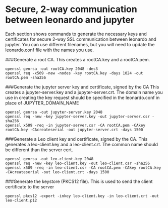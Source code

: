 
# Secure, 2-way communication between leonardo and jupyter
Each section shows commands to generate the necessary keys and certificates for secure 2-way 
SSL communication between leonardo and jupyter. You can use different filenames, but you 
will need to update the leonardo.conf file with the names you use.

###Generate a root CA. 
This creates a rootCA.key and a rootCA.pem.
```
openssl genrsa -out rootCA.key 2048 -des3
openssl req -x509 -new -nodes -key rootCA.key -days 1024 -out rootCA.pem -sha256 
```

###Generate the jupyter server key and certificate, signed by the CA
This creates a jupyter-server.key and a jupyter-server.crt. The domain name you use in creating the key request should be specified in the leonardo.conf in place of JUPYTER\_DOMAIN\_NAME
```
openssl genrsa -out jupyter-server.key 2048
openssl req -new -key jupyter-server.key -out jupyter-server.csr -sha256
openssl x509 -req -in jupyter-server.csr -CA rootCA.pem -CAkey rootCA.key -CAcreateserial -out jupyter-server.crt -days 1500
```

###Generate a Leo client key and certificate, signed by the CA. 
This generates a leo-client.key and a leo-client.crt. The common name should be different than the server cert.
```
openssl genrsa -out leo-client.key 2048
openssl req -new -key leo-client.key -out leo-client.csr -sha256
openssl x509 -req -in leo-client.csr -CA rootCA.pem -CAkey rootCA.key -CAcreateserial -out leo-client.crt -days 1500
```

###Generate the keystore (PKCS12 file). 
This is used to send the client certificate to the server
```
openssl pkcs12 -export -inkey leo-client.key -in leo-client.crt -out leo-client.p12
```

